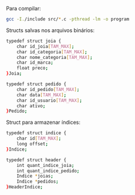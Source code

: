 Para compilar:

```bash
gcc -I./include src/*.c -pthread -lm -o program
```

Structs salvas nos arquivos binários:
```bash
typedef struct joia {
    char id_joia[TAM_MAX];
    char id_categoria[TAM_MAX];
    char nome_categoria[TAM_MAX];
    char id_marca;
    float preco;
}Joia;
```

```bash
typedef struct pedido {
    char id_pedido[TAM_MAX]; 
    char data[TAM_MAX];
    char id_usuario[TAM_MAX];
    char ativo;
}Pedido;
```

Struct para armazenar índices:
```bash
typedef struct indice {
    char id[TAM_MAX];
    long offset;
}Indice;
```

```bash
typedef struct header {
    int quant_indice_joia;
    int quant_indice_pedido;
    Indice *joias;
    Indice *pedidos;
}HeaderIndice;
```

